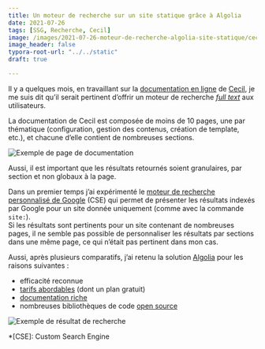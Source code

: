 ```yaml
---
title: Un moteur de recherche sur un site statique grâce à Algolia
date: 2021-07-26
tags: [SSG, Recherche, Cecil]
image: /images/2021-07-26-moteur-de-recherche-algolia-site-statique/cecil.app_documentation_templates_search.png
image_header: false
typora-root-url: "../../static"
draft: true

---
```

Il y a quelques mois, en travaillant sur la [documentation en ligne](https://cecil.app/documentation/) de [Cecil](https://cecil.app), je me suis dit qu’il serait pertinent d’offrir un moteur de recherche *[full text](https://fr.m.wikipedia.org/wiki/Recherche_plein_texte)* aux utilisateurs.

La documentation de Cecil est composée de moins de 10 pages, une par thématique (configuration, gestion des contenus, création de template, etc.), et chacune d’elle contient de nombreuses sections.

![Exemple de page de documentation](/images/2021-07-26-moteur-de-recherche-algolia-site-statique/cecil.app_documentation_templates.png)
<!-- break -->
Aussi, il est important que les résultats retournés soient granulaires, par section et non globaux à la page.





Dans un premier temps j’ai expérimenté le [moteur de recherche personnalisé de Google](https://cse.google.com/) (CSE) qui permet de présenter les résultats indexés par Google pour un site donnée uniquement (comme avec la commande `site:`).  
Si les résultats sont pertinents pour un site contenant de nombreuses pages, il ne semble pas possible de personnaliser les résultats par sections dans une même page, ce qui n’était pas pertinent dans mon cas.

Aussi, après plusieurs comparatifs, j’ai retenu la solution [Algolia](https://www.algolia.com/) pour les raisons suivantes :

* efficacité reconnue
* [tarifs abordables](https://www.algolia.com/pricing/) (dont un plan gratuit)
* [documentation riche](https://www.algolia.com/doc/)
* nombreuses bibliothèques de code [open source](https://github.com/algolia)




![Exemple de résultat de recherche](/images/2021-07-26-moteur-de-recherche-algolia-site-statique/cecil.app_documentation_templates_search.png)

*[CSE]: Custom Search Engine

